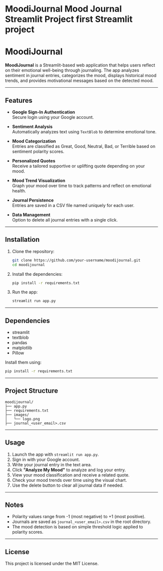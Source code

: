 # MoodiJournal Mood Journal Streamlit Project first Streamlit project 
# MoodiJournal

**MoodiJournal** is a Streamlit-based web application that helps users reflect on their emotional well-being through journaling. The app analyzes sentiment in journal entries, categorizes the mood, displays historical mood trends, and provides motivational messages based on the detected mood.

---

## Features

- **Google Sign-In Authentication**  
  Secure login using your Google account.

- **Sentiment Analysis**  
  Automatically analyzes text using `TextBlob` to determine emotional tone.

- **Mood Categorization**  
  Entries are classified as Great, Good, Neutral, Bad, or Terrible based on sentiment polarity scores.

- **Personalized Quotes**  
  Receive a tailored supportive or uplifting quote depending on your mood.

- **Mood Trend Visualization**  
  Graph your mood over time to track patterns and reflect on emotional health.

- **Journal Persistence**  
  Entries are saved in a CSV file named uniquely for each user.

- **Data Management**  
  Option to delete all journal entries with a single click.

---

## Installation

1. Clone the repository:

   ```bash
   git clone https://github.com/your-username/moodijournal.git
   cd moodijournal
   ```

2. Install the dependencies:

   ```bash
   pip install -r requirements.txt
   ```

3. Run the app:

   ```bash
   streamlit run app.py
   ```

---

## Dependencies

- streamlit  
- textblob  
- pandas  
- matplotlib  
- Pillow  

Install them using:

```bash
pip install -r requirements.txt
```

---

## Project Structure

```
moodijournal/
├── app.py
├── requirements.txt
├── images/
│   └── logo.png
├── journal_<user_email>.csv
```

---

## Usage

1. Launch the app with `streamlit run app.py`.
2. Sign in with your Google account.
3. Write your journal entry in the text area.
4. Click **"Analyze My Mood"** to analyze and log your entry.
5. View your mood classification and receive a related quote.
6. Check your mood trends over time using the visual chart.
7. Use the delete button to clear all journal data if needed.

---

## Notes

- Polarity values range from -1 (most negative) to +1 (most positive).
- Journals are saved as `journal_<user_email>.csv` in the root directory.
- The mood detection is based on simple threshold logic applied to polarity scores.

---

## License

This project is licensed under the MIT License.
